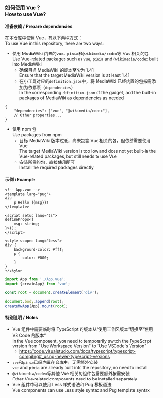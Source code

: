 ### 如何使用 Vue？<br>How to use Vue?

#### 准备依赖 / Prepare dependencies

在本仓库中使用 Vue，有以下两种方式：<br>To use Vue in this repository, there are two ways:

- 使用 MediaWiki 内置的`vue`、`pinia`和`@wikimedia/codex`等 Vue 相关的包<br>Use Vue-related packages such as `vue`, `pinia` and `@wikimedia/codex` built into MediaWiki
    - 确保目标 MediaWiki 的版本至少为 1.41<br>Ensure that the target MediaWiki version is at least 1.41
    - 在小工具对应的`definition.json`中，将 MediaWiki 已经内置的包按需添加为依赖项（`dependencies`）<br>In the corresponding `definition.json` of the gadget, add the built-in packages of MediaWiki as dependencies as needed

```jsonc
{
	"dependencies": ["vue", "@wikimedia/codex"],
	// Other properties...
}
```

- 使用 npm 包<br>Use packages from npm
    - 目标 MediaWiki 版本过低，尚未包含 Vue 相关的包，但依然需要使用 Vue<br>The target MediaWiki version is too low and does not yet built-in the Vue-related packages, but still needs to use Vue
    - 安装所需的包，直接使用即可<br>Install the required packages directly

#### 示例 / Example

```vue
<!-- App.vue -->
<template lang="pug">
div
	p Hello {{msg}}!
</template>

<script setup lang="ts">
defineProps<{
	msg: string;
}>();
</script>

<style scoped lang="less">
div {
	background-color: #fff;
	p {
		color: #000;
	}
}
</style>
```

```ts
import App from './App.vue';
import {createApp} from 'vue';

const root = document.createElement('div');

document.body.append(root);
createMwApp(App).mount(root);
```

#### 特别说明 / Notes

- Vue 组件中需要临时将 TypeScript 的版本从“使用工作区版本”切换至“使用 VS Code 的版本”<br>In the Vue component, you need to temporarily switch the TypeScript version from "Use Workspace Version" to "Use VSCode's Version"
    - https://code.visualstudio.com/docs/typescript/typescript-compiling#_using-newer-typescript-versions
- `vue`和`pinia`已经内置在仓库中，无需额外安装<br>`vue` and `pinia` are already built into the repository, no need to install
- `@wikimedia/codex`等其他 Vue 相关的组件包需要额外按需安装<br>Other Vue-related components need to be installed separately
- Vue 组件中可以使用 Less 样式语法和 Pug 模板语法<br>Vue components can use Less style syntax and Pug template syntax
